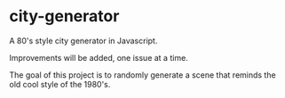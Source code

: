 # city-generator
A 80's style city generator in Javascript.

Improvements will be added, one issue at a time.

The goal of this project is to randomly generate a scene that reminds the old cool style of the 1980's.
